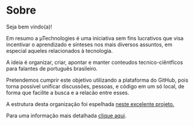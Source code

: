 # Sobre

Seja bem vindo(a)!

Em resumo a µTechnologies é uma iniciativa sem fins lucrativos que visa incentivar o aprendizado e sínteses nos mais diversos assuntos, em especial aqueles relacionados à tecnologia.

A ideia é organizar, criar, apontar e manter conteudos tecnico-ciêntfícos para falantes de português brasileiro.

Pretendemos cumprir este objetivo utilizando a plataforma do GitHub, pois torna possível unificar discussões, pessoas, e código em um só local, de forma que facilite a busca e a relacão entre esses.

A estrutura desta organização foi espelhada [neste excelente projeto.](http://frontendbr.com.br/)

Para uma informação mais detalhada [clique aqui](https://github.com/micro-technologies/sobre/blob/master/README.md).
